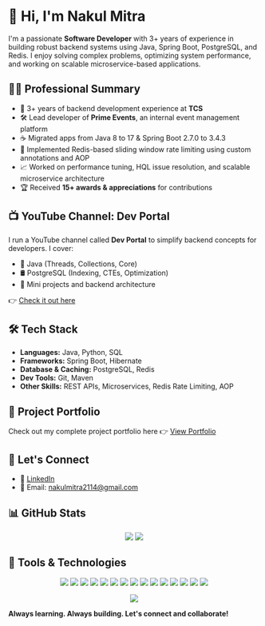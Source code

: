# 👋 Hi, I'm Nakul Mitra

I'm a passionate **Software Developer** with 3+ years of experience in building robust backend systems using Java, Spring Boot, PostgreSQL, and Redis. I enjoy solving complex problems, optimizing system performance, and working on scalable microservice-based applications.

## 🧑‍💼 Professional Summary

- 💼 3+ years of backend development experience at **TCS**
- 🛠️ Lead developer of **Prime Events**, an internal event management platform
- ☕ Migrated apps from Java 8 to 17 & Spring Boot 2.7.0 to 3.4.3
- 🚀 Implemented Redis-based sliding window rate limiting using custom annotations and AOP
- 📈 Worked on performance tuning, HQL issue resolution, and scalable microservice architecture
- 🏆 Received **15+ awards & appreciations** for contributions

## 📺 YouTube Channel: Dev Portal

I run a YouTube channel called **Dev Portal** to simplify backend concepts for developers. I cover:

- 🧵 Java (Threads, Collections, Core)
- 🛢️ PostgreSQL (Indexing, CTEs, Optimization)
- 🧪 Mini projects and backend architecture

👉 [Check it out here](https://www.youtube.com/@DevPortal2114)

## 🛠️ Tech Stack

- **Languages:** Java, Python, SQL  
- **Frameworks:** Spring Boot, Hibernate  
- **Database & Caching:** PostgreSQL, Redis  
- **Dev Tools:** Git, Maven  
- **Other Skills:** REST APIs, Microservices, Redis Rate Limiting, AOP

## 💼 Project Portfolio

Check out my complete project portfolio here 👉 [View Portfolio](https://github.com/nakulmitra/project-portfolio)

## 🤝 Let's Connect

- 🔗 [LinkedIn](https://www.linkedin.com/in/nakul-mitra-microservices-spring-boot-java-postgresql/)  
- 📧 Email: nakulmitra2114@gmail.com  

## 📊 GitHub Stats

<p align="center">
  <img src="https://github-readme-stats.vercel.app/api?username=nakulmitra&show_icons=true&theme=default" />
  <img src="https://github-readme-streak-stats.herokuapp.com?user=nakulmitra&theme=default" />
</p>

## 🧰 Tools & Technologies

<p align="center">
  <img src="https://img.shields.io/badge/Microservices-FF6F00?style=for-the-badge&logo=docker&logoColor=white"/>
  <img src="https://img.shields.io/badge/Java-%23ED8B00.svg?style=for-the-badge&logo=java&logoColor=white"/>
  <img src="https://img.shields.io/badge/Spring-%236DB33F.svg?style=for-the-badge&logo=spring&logoColor=white"/>
  <img src="https://img.shields.io/badge/Hibernate-59666C?style=for-the-badge&logo=hibernate&logoColor=white"/>
  <img src="https://img.shields.io/badge/AOP-6DB33F?style=for-the-badge&logo=spring&logoColor=white"/>
  <img src="https://img.shields.io/badge/PostgreSQL-336791?style=for-the-badge&logo=postgresql&logoColor=white"/>
  <img src="https://img.shields.io/badge/Redis-DC382D?style=for-the-badge&logo=redis&logoColor=white"/>
  <img src="https://img.shields.io/badge/REST_API-005571?style=for-the-badge&logo=rest&logoColor=white"/>
  <img src="https://img.shields.io/badge/Maven-C71A36?style=for-the-badge&logo=apachemaven&logoColor=white"/>
  <img src="https://img.shields.io/badge/Linux-FCC624?style=for-the-badge&logo=linux&logoColor=black"/>
  <img src="https://img.shields.io/badge/Git-F05032?style=for-the-badge&logo=git&logoColor=white"/>
  <img src="https://img.shields.io/badge/Python-3776AB?style=for-the-badge&logo=python&logoColor=white"/>
  <img src="https://img.shields.io/badge/STS-6DB33F?style=for-the-badge&logo=spring&logoColor=white"/>
  <img src="https://img.shields.io/badge/VS%20Code-007ACC?style=for-the-badge&logo=visualstudiocode&logoColor=white"/>
  <img src="https://img.shields.io/badge/PyCharm-000000?style=for-the-badge&logo=pycharm&logoColor=white"/>
</p>

<p align="center">
  <img src="https://komarev.com/ghpvc/?username=nakulmitra&label=Profile%20views&color=0e75b6&style=for-the-badge"/>
</p>

**Always learning. Always building. Let's connect and collaborate!**